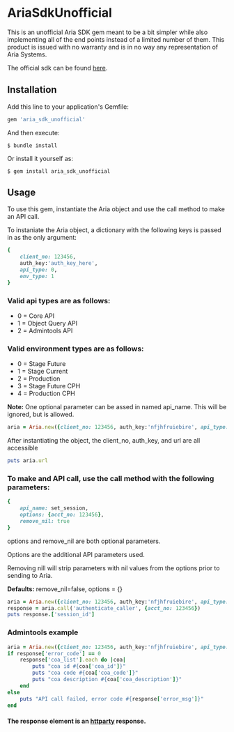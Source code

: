 # AriaSdkUnofficial

This is an unofficial Aria SDK gem meant to be a bit simpler while also implementing all of the end points instead of a limited number of them.
This product is issued with no warranty and is in no way any representation of Aria Systems.

The official sdk can be found [here](https://github.com/AriaSystems/ruby_sdk).
## Installation

Add this line to your application's Gemfile:

```ruby
gem 'aria_sdk_unofficial'
```

And then execute:

    $ bundle install

Or install it yourself as:

    $ gem install aria_sdk_unofficial

## Usage

To use this gem, instantiate the Aria object and use the call method to make an API call.

To instaniate the Aria object, a dictionary with the following keys is passed in as the only argument:
```ruby
{
	client_no: 123456, 
	auth_key:'auth_key_here', 
	api_type: 0, 
	env_type: 1
}
```
### Valid api types are as follows:
* 0 = Core API
* 1 = Object Query API
* 2 = Admintools API

### Valid environment types are as follows:
* 0 = Stage Future
* 1 = Stage Current
* 2 = Production
* 3 = Stage Future CPH
* 4 = Production CPH

**Note:** One optional parameter can be assed in named api_name.  This will be ignored, but is allowed.

```ruby
aria = Aria.new({client_no: 123456, auth_key:'nfjhfruiebire', api_type: 0, env_type: 0})
```
After instantiating the object, the client_no, auth_key, and url are all accessible

```ruby
puts aria.url
```

### To make and API call,  use the call method with the following parameters:

```ruby
{
	api_name: set_session, 
	options: {acct_no: 123456}, 
	remove_nil: true
}
```

options and remove_nil are both optional parameters.

Options are the additional API parameters used.

Removing nill will strip parameters with nil values from the options prior to sending to Aria.

**Defaults:** remove_nil=false, options = {}

```ruby
aria = Aria.new({client_no: 123456, auth_key:'nfjhfruiebire', api_type: 0, env_type: 0})
response = aria.call('authenticate_caller', {acct_no: 123456})
puts response.['session_id']
```

### Admintools example
```ruby
aria = Aria.new({client_no: 123456, auth_key:'nfjhfruiebire', api_type: 2, env_type: 0})
if response['error_code'] == 0
	response['coa_list'].each do |coa|
		puts "coa id #{coa['coa_id']}"
		puts "coa code #{coa['coa_code']}"
		puts "coa description #{coa['coa_description']}"
	end
else
	puts "API call failed, error code #{response['error_msg']}"
end
```

#### The response element is an [httparty](https://github.com/jnunemaker/httparty) response.
